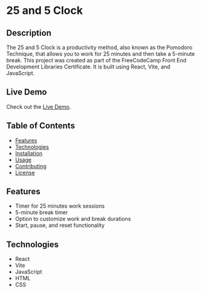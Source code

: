 # 25 and 5 Clock

## Description

The 25 and 5 Clock is a productivity method, also known as the Pomodoro Technique, that allows you to work for 25 minutes and then take a 5-minute break. This project was created as part of the FreeCodeCamp Front End Development Libraries Certificate. It is built using React, Vite, and JavaScript.

## Live Demo

Check out the [Live Demo](https://lighthearted-otter-f83945.netlify.app/).

## Table of Contents

- [Features](#features)
- [Technologies](#technologies)
- [Installation](#installation)
- [Usage](#usage)
- [Contributing](#contributing)
- [License](#license)

## Features

- Timer for 25 minutes work sessions
- 5-minute break timer
- Option to customize work and break durations
- Start, pause, and reset functionality

## Technologies

- React
- Vite
- JavaScript
- HTML
- CSS
